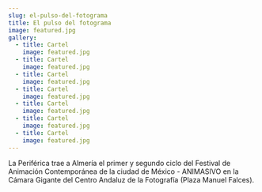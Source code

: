 ```yaml
---
slug: el-pulso-del-fotograma
title: El pulso del fotograma
image: featured.jpg
gallery:
  - title: Cartel
    image: featured.jpg
  - title: Cartel
    image: featured.jpg
  - title: Cartel
    image: featured.jpg
  - title: Cartel
    image: featured.jpg
  - title: Cartel
    image: featured.jpg
  - title: Cartel
    image: featured.jpg
  - title: Cartel
    image: featured.jpg
---
```


La Periférica trae a Almería el primer y segundo ciclo del Festival de Animación
Contemporánea de la ciudad de México - ANIMASIVO en la Cámara Gigante del Centro
Andaluz de la Fotografía (Plaza Manuel Falces).
